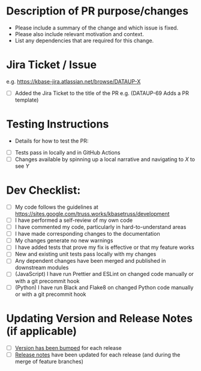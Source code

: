 # Description of PR purpose/changes

* Please include a summary of the change and which issue is fixed.
* Please also include relevant motivation and context.
* List any dependencies that are required for this change.

# Jira Ticket / Issue #
e.g. https://kbase-jira.atlassian.net/browse/DATAUP-X
- [ ] Added the Jira Ticket to the title of the PR e.g. (DATAUP-69 Adds a PR template)

# Testing Instructions
* Details for how to test the PR:
- [ ] Tests pass in locally and in GitHub Actions
- [ ] Changes available by spinning up a local narrative and navigating to _X_ to see _Y_

# Dev Checklist:

- [ ] My code follows the guidelines at https://sites.google.com/truss.works/kbasetruss/development
- [ ] I have performed a self-review of my own code
- [ ] I have commented my code, particularly in hard-to-understand areas
- [ ] I have made corresponding changes to the documentation
- [ ] My changes generate no new warnings
- [ ] I have added tests that prove my fix is effective or that my feature works
- [ ] New and existing unit tests pass locally with my changes
- [ ] Any dependent changes have been merged and published in downstream modules
- [ ] (JavaScript) I have run Prettier and ESLint on changed code manually or with a git precommit hook
- [ ] (Python) I have run Black and Flake8 on changed Python code manually or with a git precommit hook

# Updating Version and Release Notes (if applicable)

- [ ] [Version has been bumped](https://semver.org/) for each release
- [ ] [Release notes](/RELEASE_NOTES.md) have been updated for each release (and during the merge of feature branches)
